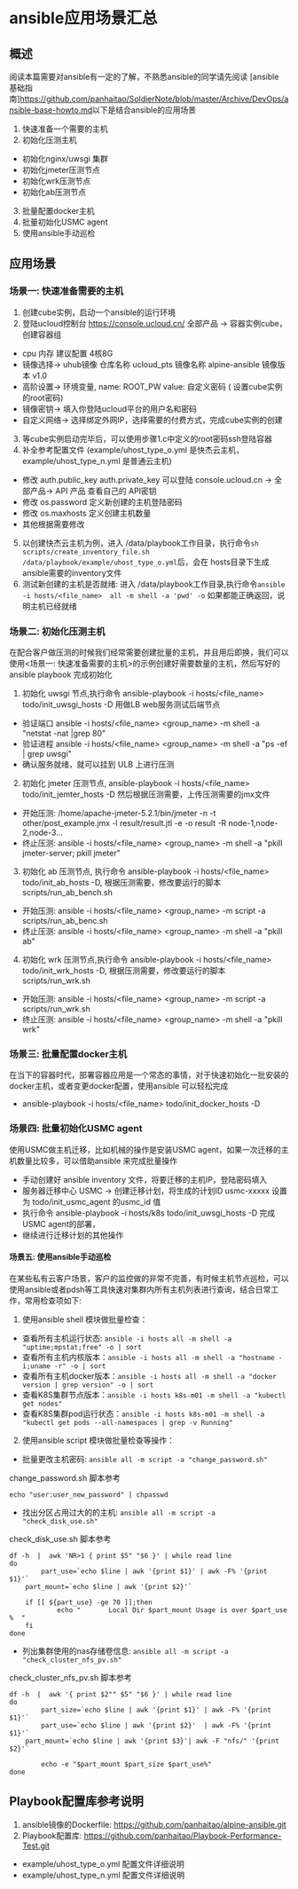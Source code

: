 # ansible应用场景汇总

## 概述

阅读本篇需要对ansible有一定的了解，不熟悉ansible的同学请先阅读 [ansible 基础指南]<https://github.com/panhaitao/SoldierNote/blob/master/Archive/DevOps/ansible-base-howto.md>以下是结合ansible的应用场景

1. 快速准备一个需要的主机
2. 初始化压测主机
  * 初始化nginx/uwsgi 集群
  * 初始化jmeter压测节点
  * 初始化wrk压测节点
  * 初始化ab压测节点
3. 批量配置docker主机
4. 批量初始化USMC agent
5. 使用ansible手动巡检 

## 应用场景

### 场景一: 快速准备需要的主机
1. 创建cube实例，启动一个ansible的运行环境
2. 登陆ucloud控制台 https://console.ucloud.cn/  全部产品 → 容器实例cube，创建容器组
  * cpu 内存 建议配置 4核8G
  * 镜像选择→ uhub镜像 仓库名称 ucloud_pts 镜像名称 alpine-ansible 镜像版本 v1.0 
  * 高阶设置-> 环境变量, name: ROOT_PW  value: 自定义密码 ( 设置cube实例的root密码)       
  * 镜像密钥→ 填入你登陆ucloud平台的用户名和密码
  * 自定义网络→ 选择绑定外网IP，选择需要的付费方式，完成cube实例的创建 
3. 等cube实例启动完毕后，可以使用步骤1.c中定义的root密码ssh登陆容器
4. 补全参考配置文件 (example/uhost_type_o.yml 是快杰云主机， example/uhost_type_n.yml 是普通云主机)
  * 修改 auth.public_key auth.private_key 可以登陆 console.ucloud.cn -> 全部产品-> API 产品 查看自己的 API密钥
  * 修改 os.password 定义新创建的主机登陆密码
  * 修改 os.maxhosts 定义创建主机数量
  * 其他根据需要修改
5. 以创建快杰云主机为例，进入 /data/playbook工作目录，执行命令` sh scripts/create_inventory_file.sh  /data/playbook/example/uhost_type_o.yml `后，会在 hosts目录下生成ansible需要的inventory文件
6. 测试新创建的主机是否就绪: 进入 /data/playbook工作目录,执行命令` ansible -i hosts/<file_name>  all -m shell -a 'pwd' -o ` 如果都能正确返回，说明主机已经就绪

### 场景二: 初始化压测主机

在配合客户做压测的时候我们经常需要创建批量的主机，并且用后即换，我们可以使用<场景一: 快速准备需要的主机>的示例创建好需要数量的主机，然后写好的ansible playbook 完成初始化

1. 初始化 uwsgi 节点,执行命令 ansible-playbook -i hosts/<file_name> todo/init_uwsgi_hosts -D  用做LB web服务测试后端节点
  * 验证端口 ansible -i hosts/<file_name>  <group_name> -m shell -a "netstat -nat |grep 80"
  * 验证进程 ansible -i hosts/<file_name>  <group_name> -m shell -a "ps -ef | grep uwsgi"
  * 确认服务就绪，就可以挂到 ULB 上进行压测
2. 初始化 jmeter 压测节点, ansible-playbook -i hosts/<file_name> todo/init_jemter_hosts -D 然后根据压测需要，上传压测需要的jmx文件
  * 开始压测: /home/apache-jmeter-5.2.1/bin/jmeter -n -t other/post_example.jmx -l result/result.jtl -e -o result -R node-1,node-2,node-3...
  * 终止压测: ansible -i hosts/<file_name> <group_name> -m shell -a "pkill jmeter-server; pkill jmeter"
3. 初始化 ab 压测节点, 执行命令 ansible-playbook -i hosts/<file_name> todo/init_ab_hosts -D, 根据压测需要，修改要运行的脚本 scripts/run_ab_bench.sh
  * 开始压测: ansible -i hosts/<file_name> <group_name> -m script -a scripts/run_ab_benc.sh  
  * 终止压测: ansible -i hosts/<file_name> <group_name> -m shell -a "pkill ab"
4. 初始化 wrk 压测节点,执行命令 ansible-playbook -i hosts/<file_name> todo/init_wrk_hosts -D, 根据压测需要，修改要运行的脚本 scripts/run_wrk.sh 
  * 开始压测: ansible -i hosts/<file_name> <group_name> -m script -a scripts/run_wrk.sh  
  * 终止压测: ansible -i hosts/<file_name> <group_name> -m shell -a "pkill wrk"

### 场景三: 批量配置docker主机

在当下的容器时代，部署容器应用是一个常态的事情，对于快速初始化一批安装的docker主机，或者变更docker配置，使用ansible 可以轻松完成

  * ansible-playbook -i hosts/<file_name> todo/init_docker_hosts -D

### 场景四: 批量初始化USMC agent
使用USMC做主机迁移，比如机械的操作是安装USMC agent，如果一次迁移的主机数量比较多，可以借助ansible 来完成批量操作

* 手动创建好 ansible inventory 文件，将要迁移的主机IP，登陆密码填入
* 服务器迁移中心 USMC → 创建迁移计划，将生成的计划ID usmc-xxxxx 设置为 todo/init_usmc_agent 的usmc_id 值
* 执行命令 ansible-playbook -i hosts/k8s todo/init_uwsgi_hosts -D 完成USMC agent的部署，
* 继续进行迁移计划的其他操作


#### 场景五: 使用ansible手动巡检

在某些私有云客户场景，客户的监控做的非常不完善，有时候主机节点巡检，可以使用ansible或者pdsh等工具快速对集群内所有主机列表进行查询，结合日常工作，常用检查项如下:   

1. 使用ansible shell 模块做批量检查：

* 查看所有主机运行状态: `ansible -i hosts all -m shell -a "uptime;mpstat;free" -o | sort`
* 查看所有主机内核版本：`ansible -i hosts all -m shell -a "hostname -i;uname -r" -o | sort`
* 查看所有主机docker版本：`ansible -i hosts all -m shell -a "docker version | grep version" -o | sort`
* 查看K8S集群节点版本：`ansible -i hosts k8s-m01 -m shell -a "kubectl get nodes"`
* 查看K8S集群pod运行状态：`ansible -i hosts k8s-m01 -m shell -a "kubectl get pods --all-namespaces | grep -v Running"`

2. 使用ansible script 模块做批量检查等操作：

* 批量更改主机密码: `ansible all -m script -a "change_password.sh"`

change_password.sh 脚本参考
```
echo "user:user_new_password" | chpasswd
```

* 找出分区占用过大的的主机: `ansible all -m script -a "check_disk_use.sh" `

check_disk_use.sh 脚本参考
```
df -h  |  awk 'NR>1 { print $5" "$6 }' | while read line
do
        part_use=`echo $line | awk '{print $1}' | awk -F% '{print $1}'`
	part_mount=`echo $line | awk '{print $2}'`
	    
	if [[ ${part_use} -ge 70 ]];then
	    	echo "       Local Dir $part_mount Usage is over $part_use %  "
	fi
done
```

* 列出集群使用的nas存储卷信息: `ansible all -m script -a "check_cluster_nfs_pv.sh" `

check_cluster_nfs_pv.sh 脚本参考
```
df -h  |  awk '{ print $2"" $5" "$6 }' | while read line
do
        part_size=`echo $line | awk '{print $1}' | awk -F% '{print $1}'`
        part_use=`echo $line | awk '{print $2}'  | awk -F% '{print $1}'`
	part_mount=`echo $line | awk '{print $3}'| awk -F "nfs/" '{print $2}'`
        		
        echo -e "$part_mount $part_size $part_use%"
done
```

## Playbook配置库参考说明

1. ansible镜像的Dockerfile:  https://github.com/panhaitao/alpine-ansible.git
2. Playbook配置库: https://github.com/panhaitao/Playbook-Performance-Test.git
  * example/uhost_type_o.yml 配置文件详细说明
  * example/uhost_type_n.yml 配置文件详细说明
